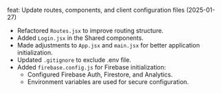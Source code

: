 feat: Update routes, components, and client configuration files (2025-01-27)

- Refactored `Routes.jsx` to improve routing structure.
- Added `Login.jsx` in the Shared components.
- Made adjustments to `App.jsx` and `main.jsx` for better application initialization.
- Updated `.gitignore` to exclude .env file.
- Added `firebase.config.js` for Firebase initialization:
  - Configured Firebase Auth, Firestore, and Analytics.
  - Environment variables are used for secure configuration.
